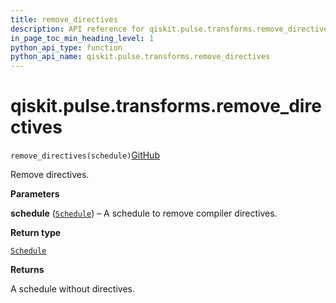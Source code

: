```yaml
---
title: remove_directives
description: API reference for qiskit.pulse.transforms.remove_directives
in_page_toc_min_heading_level: 1
python_api_type: function
python_api_name: qiskit.pulse.transforms.remove_directives
---
```


# qiskit.pulse.transforms.remove\_directives

<span id="qiskit.pulse.transforms.remove_directives" />

`remove_directives(schedule)`[GitHub](https://github.com/qiskit/qiskit/tree/stable/0.23/qiskit/pulse/transforms/canonicalization.py "view source code")

Remove directives.

**Parameters**

**schedule** ([`Schedule`](qiskit.pulse.Schedule "qiskit.pulse.schedule.Schedule")) – A schedule to remove compiler directives.

**Return type**

[`Schedule`](qiskit.pulse.Schedule "qiskit.pulse.schedule.Schedule")

**Returns**

A schedule without directives.

